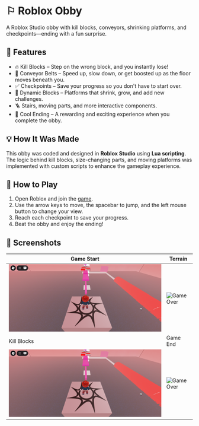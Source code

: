 # ⚐ Roblox Obby

A Roblox Studio obby with kill blocks, conveyors, shrinking platforms, and checkpoints—ending with a fun surprise.

## 🔧 Features

- 🔥 Kill Blocks – Step on the wrong block, and you instantly lose!
- 🏃 Conveyor Belts – Speed up, slow down, or get boosted up as the floor moves beneath you.
- ✅ Checkpoints – Save your progress so you don't have to start over.
- 🧱 Dynamic Blocks – Platforms that shrink, grow, and add new challenges.
- 🪜 Stairs, moving parts, and more interactive components.
- 🎉 Cool Ending – A rewarding and exciting experience when you complete the obby.

## 💡 How It Was Made

This obby was coded and designed in **Roblox Studio** using **Lua scripting**. The logic behind kill blocks, size-changing parts, and moving platforms was implemented with custom scripts to enhance the gameplay experience.

## 🚀 How to Play

1. Open Roblox and join the [game](https://www.roblox.com/games/9700632786/yineirys-game).
2. Use the arrow keys to move, the spacebar to jump, and the left mouse button to change your view.
3. Reach each checkpoint to save your progress.
4. Beat the obby and enjoy the ending!

## 📸 Screenshots

|           Game Start           |            Terrain            |
|--------------------------------|-------------------------------|
| ![Game Start](./game-start.png) | ![Game Over](./game-over.png) |
|           Kill Blocks           |            Game End            |
| ![Game Start](./game-start.png) | ![Game Over](./game-over.png) |
